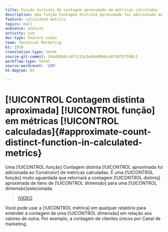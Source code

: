 ```yaml
---
title: Função distinta de contagem aproximada em métricas calculadas
description: Uma função Contagem distinta aproximada foi adicionada ao Criador de métricas calculadas. É uma função muito aguardada que retornará a contagem distinta aproximada de itens de dimensão para uma dimensão selecionada.
feature: calculated metrics
topics: null
audience: analyst
activity: use
doc-type: feature video
team: Technical Marketing
kt: 1910
translation-type: tm+mt
source-git-commit: 24ad92b0ccdf1112e3ed4a0968cd47db757598c3
workflow-type: tm+mt
source-wordcount: '109'
ht-degree: 0%

---
```



# [!UICONTROL Contagem distinta aproximada] [!UICONTROL função] em métricas [!UICONTROL calculadas]{#approximate-count-distinct-function-in-calculated-metrics}

Uma [!UICONTROL função] Contagem distinta [!UICONTROL aproximada foi adicionada ao Construtor] de métricas calculadas. É uma [!UICONTROL função] muito aguardada que retornará a contagem [!UICONTROL distinta] aproximada de itens de [!UICONTROL dimensão] para uma [!UICONTROL dimensão]selecionada.

>[!VIDEO](https://video.tv.adobe.com/v/23722/?quality=12)

Você pode usar a [!UICONTROL métrica] em qualquer relatório para entender a contagem de uma [!UICONTROL dimensão] em relação aos valores de outra. Por exemplo, a contagem de clientes únicos por Canal de marketing.
